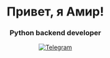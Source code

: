 <div id="header" align="center">
    <h1>Привет, я Амир!</h1>
    <h3>Python backend developer</h3>
</div>
<div id="socials" align="center">
  <a href="https://t.me/garaev_amir">
    <img src="https://img.shields.io/badge/Telegram-blue?style=for-the-badge&logo=telegram&logoColor=white" alt="Telegram"/>
  </a>
</div>

<!-- 
## Основной стек

<img src="https://cdn.jsdelivr.net/gh/devicons/devicon/icons/python/python-original.svg" title="Python" width="40" height="40"/> Python
<img src="https://cdn.jsdelivr.net/gh/devicons/devicon/icons/django/django-plain.svg" title="Django" width="40" height="40"/> Django
<img src="https://cdn.jsdelivr.net/gh/devicons/devicon/icons/fastapi/fastapi-original.svg" title="FastAPI" width="40" height="40"/> FastAPI
<img src="https://cdn.jsdelivr.net/gh/devicons/devicon/icons/sqlalchemy/sqlalchemy-original.svg" title="SQLAlchemy" width="40" height="40"/> SQLAlchemy
<img src="https://cdn.jsdelivr.net/gh/devicons/devicon/icons/postgresql/postgresql-original.svg" title="PostgreSQL" width="40" height="40"/> PostgreSQL
-->

